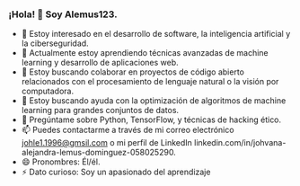 ### ¡Hola! 👋 Soy Alemus123.

- 🔭 Estoy interesado en el desarrollo de software, la inteligencia artificial y la ciberseguridad.
- 🌱 Actualmente estoy aprendiendo técnicas avanzadas de machine learning y desarrollo de aplicaciones web.
- 👯 Estoy buscando colaborar en proyectos de código abierto relacionados con el procesamiento de lenguaje natural o la visión por computadora.
- 🤔 Estoy buscando ayuda con la optimización de algoritmos de machine learning para grandes conjuntos de datos.
- 💬 Pregúntame sobre Python, TensorFlow, y técnicas de hacking ético.
- 📫 Puedes contactarme a través de mi correo electrónico johle1.1996@gmsil.com o mi perfil de LinkedIn 
linkedin.com/in/johvana-alejandra-lemus-dominguez-058025290.
- 😄 Pronombres: Él/él.
- ⚡ Dato curioso: Soy un apasionado del aprendizaje 
